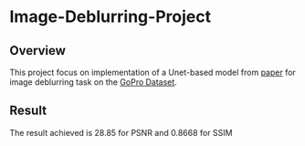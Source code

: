 # Image-Deblurring-Project
## Overview
This project focus on implementation of a Unet-based model from [paper](https://onlinelibrary.wiley.com/doi/10.1155/2022/6394788) for image deblurring task on the 
[GoPro Dataset](https://paperswithcode.com/dataset/gopro).

## Result
The result achieved is 28.85 for PSNR and 0.8668 for SSIM


